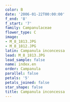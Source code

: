 ```yaml
---
color: B
date: '2006-01-22T00:00:00'
f_end: '8'
f_start: '7'
family: Campanulaceae
flower_type: C
image:
- M_8_1813.JPG
- M_8_1812.JPG
latin: Campanula inconcessa
lead: M_8_1813.JPG
lead_sample: false
name: index.en
order: Campanula
parallel: false
petals: '5'
petals_joined: false
star_shape: false
title: Campanula inconcessa
---
```

